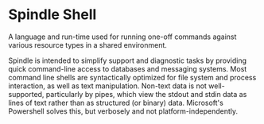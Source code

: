 # Spindle Shell

A language and run-time used for running one-off commands against various resource types in a shared environment. 

Spindle is intended to simplify support and diagnostic tasks by providing quick command-line access to databases 
and messaging systems. Most command line shells are syntactically optimized for file system and process interaction, as
well as text manipulation. Non-text data is not well-supported, particularly by pipes, which view the stdout and stdin 
data as lines of text rather than as structured (or binary) data. Microsoft's Powershell solves this, but verbosely and
not platform-independently.

